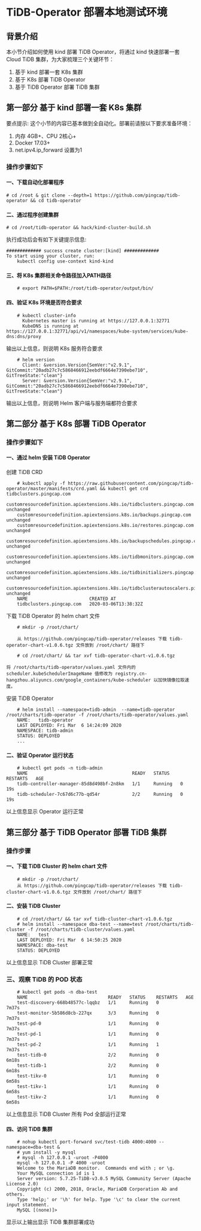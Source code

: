 
# TiDB-Operator 部署本地测试环境

## 背景介绍

本小节介绍如何使用 kind 部署 TiDB Operator，将通过 kind 快速部署一套 Cloud TiDB 集群，为大家梳理三个关键环节：
1. 基于 kind 部署一套 K8s 集群
2. 基于 K8s 部署 TiDB Operator
3. 基于 TiDB Operator 部署 TiDB 集群

## 第一部分 基于 kind 部署一套 K8s 集群
 
要点提示: 这个小节的内容已基本做到全自动化。部署前请按以下要求准备环境：
1. 内存 4GB+、CPU 2核心+
2. Docker 17.03+
3. net.ipv4.ip_forward 设置为1

### 操作步骤如下

#### 一、下载自动化部署程序

```
# cd /root & git clone --depth=1 https://github.com/pingcap/tidb-operator && cd tidb-operator
```

#### 二、通过程序创建集群

```
# cd /root/tidb-operator && hack/kind-cluster-build.sh
```
执行成功后会有如下关键提示信息:

```
############# success create cluster:[kind] #############
To start using your cluster, run:  
    kubectl config use-context kind-kind
```

#### 三、将 K8s 集群相关命令路径加入PATH路径

```
    # export PATH=$PATH:/root/tidb-operator/output/bin/
```
#### 四、验证 K8s 环境是否符合要求

```
    # kubectl cluster-info
      Kubernetes master is running at https://127.0.0.1:32771
      KubeDNS is running at https://127.0.0.1:32771/api/v1/namespaces/kube-system/services/kube-dns:dns/proxy
```
输出以上信息，则说明 K8s 服务符合要求

```
    # helm version
      Client: &version.Version{SemVer:"v2.9.1", GitCommit:"20adb27c7c5868466912eebdf6664e7390ebe710", GitTreeState:"clean"}
      Server: &version.Version{SemVer:"v2.9.1", GitCommit:"20adb27c7c5868466912eebdf6664e7390ebe710", GitTreeState:"clean"}
```
输出以上信息，则说明 Helm 客户端与服务端都符合要求

## 第二部分 基于 K8s 部署 TiDB Operator

### 操作步骤如下

#### 一、通过 helm 安装 TiDB Operator

创建 TiDB CRD

```
    # kubectl apply -f https://raw.githubusercontent.com/pingcap/tidb-operator/master/manifests/crd.yaml && kubectl get crd tidbclusters.pingcap.com
    customresourcedefinition.apiextensions.k8s.io/tidbclusters.pingcap.com unchanged
    customresourcedefinition.apiextensions.k8s.io/backups.pingcap.com unchanged
    customresourcedefinition.apiextensions.k8s.io/restores.pingcap.com unchanged
    customresourcedefinition.apiextensions.k8s.io/backupschedules.pingcap.com unchanged
    customresourcedefinition.apiextensions.k8s.io/tidbmonitors.pingcap.com unchanged
    customresourcedefinition.apiextensions.k8s.io/tidbinitializers.pingcap.com unchanged
    customresourcedefinition.apiextensions.k8s.io/tidbclusterautoscalers.pingcap.com unchanged
    NAME                       CREATED AT
    tidbclusters.pingcap.com   2020-03-06T13:38:32Z
```
下载 TiDB Operator 的 helm chart 文件

```
    # mkdir -p /root/chart/

    从 https://github.com/pingcap/tidb-operator/releases 下载 tidb-operator-chart-v1.0.6.tgz 文件放到 /root/chart/ 路径下

    # cd /root/chart/ && tar xvf tidb-operator-chart-v1.0.6.tgz

```
    将 /root/charts/tidb-operator/values.yaml 文件内的 scheduler.kubeSchedulerImageName 值修改为 registry.cn-hangzhou.aliyuncs.com/google_containers/kube-scheduler 以加快镜像拉取速度。
安装 TiDB Operator
```
    # helm install --namespace=tidb-admin  --name=tidb-operator /root/charts/tidb-operator -f /root/charts/tidb-operator/values.yaml
    NAME:   tidb-operator
    LAST DEPLOYED: Fri Mar  6 14:24:09 2020
    NAMESPACE: tidb-admin
    STATUS: DEPLOYED
    ...
```
#### 二、验证 Operator 运行状态

```
    # kubectl get pods -n tidb-admin
    NAME                                       READY   STATUS    RESTARTS   AGE
    tidb-controller-manager-85d8d498bf-2n8km   1/1     Running   0          19s
    tidb-scheduler-7c67d6c77b-qd54r            2/2     Running   0          19s
```
以上信息显示 Operator 运行正常

## 第三部分 基于 TiDB Operator 部署 TiDB 集群

### 操作步骤

#### 一、下载 TiDB Cluster 的 helm chart 文件

```
    # mkdir -p /root/chart/
    从 https://github.com/pingcap/tidb-operator/releases 下载 tidb-cluster-chart-v1.0.6.tgz 文件放到 /root/chart/ 路径下
```

#### 二、安装 TiDB Cluster

```
    # cd /root/chart/ && tar xvf tidb-cluster-chart-v1.0.6.tgz
    # helm install --namespace dba-test --name=test /root/charts/tidb-cluster -f /root/charts/tidb-cluster/values.yaml
    NAME:   test
    LAST DEPLOYED: Fri Mar  6 14:50:25 2020
    NAMESPACE: dba-test
    STATUS: DEPLOYED
```

以上信息显示 TiDB Cluster 部署正常

### 三、观察 TiDB 的 POD 状态

```
    # kubectl get pods -n dba-test
    NAME                              READY   STATUS    RESTARTS   AGE
    test-discovery-668b48577c-lqqbz   1/1     Running   0          7m37s
    test-monitor-5b586d8cb-227qx      3/3     Running   0          7m37s
    test-pd-0                         1/1     Running   0          7m37s
    test-pd-1                         1/1     Running   0          7m37s
    test-pd-2                         1/1     Running   1          7m37s
    test-tidb-0                       2/2     Running   0          6m18s
    test-tidb-1                       2/2     Running   0          6m18s
    test-tikv-0                       1/1     Running   0          6m58s
    test-tikv-1                       1/1     Running   0          6m58s
    test-tikv-2                       1/1     Running   0          6m58s
```

以上信息显示 TiDB Cluster 所有 Pod 全部运行正常

#### 四、访问 TiDB 集群

```
    # nohup kubectl port-forward svc/test-tidb 4000:4000 --namespace=dba-test &
    # yum install -y mysql
    # mysql -h 127.0.0.1 -uroot -P4000
    mysql -h 127.0.0.1 -P 4000 -uroot
    Welcome to the MariaDB monitor.  Commands end with ; or \g.
    Your MySQL connection id is 1
    Server version: 5.7.25-TiDB-v3.0.5 MySQL Community Server (Apache License 2.0)
    Copyright (c) 2000, 2018, Oracle, MariaDB Corporation Ab and others.
    Type 'help;' or '\h' for help. Type '\c' to clear the current input statement.
    MySQL [(none)]>
```

显示以上输出显示 TiDB 集群部署成功
